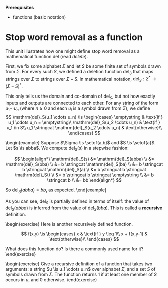 **Prerequisites**

- functions (basic notation)

# Stop word removal as a function

This unit illustrates how one might define stop word removal as a mathematical function $\mathrm{del}$ (read *delete*).

First, we fix some alphabet $\Sigma$ and let $S$ be some finite set of symbols drawn from $\Sigma$.
For every such $S$, we defined a deletion function $\mathrm{del}_S$ that maps strings over $\Sigma$ to strings over $\Sigma - S$.
In mathematical notation, $\mathrm{del}_S: \Sigma^* \rightarrow (\Sigma - S)^*$.

This only tells us the domain and co-domain of $\mathrm{del}_S$, but not how exactly inputs and outputs are connected to each other.
For any string of the form $u_1 \cdots u_n$ (where $n \geq 0$ and each $u_i$ is a symbol drawn from $\Sigma$), we define
$$
\mathrm{del}_S(u_1 \cdots u_n)
    \is
    \begin{cases}
    \emptystring & \text{if } u_1 \cdots u_n = \emptystring\\
    \mathrm{del}_S(u_2 \cdots u_n) & \text{if } u_1 \in S\\
    u_1 \stringcat \mathrm{del}_S(u_2 \cdots u_n) & \text{otherwise}\\
    \end{cases}
$$

\begin{example}
Suppose $\Sigma \is \setof{a,b}$ and $S \is \setof{a}$.
Let $s \is abba$.
We compute $\mathrm{del}_S(s)$ in a stepwise fashion:

$$
\begin{align*}
\mathrm{del}_S(s)
&=
\mathrm{del}_S(abba)
\\
&=
\mathrm{del}_S(bba)
\\
&=
b \stringcat \mathrm{del}_S(ba)
\\
&=
b \stringcat b \stringcat \mathrm{del}_S(a)
\\
&=
b \stringcat b \stringcat \mathrm{del}_S()
\\
&=
b \stringcat b \stringcat \emptystring
\\
&=
b \stringcat b
\\
&=
bb
\end{align*}
$$

So $\mathrm{del}_S(abba) = bb$, as expected.
\end{example}

As you can see, $\mathrm{del}_S$ is partially defined in terms of itself:
the value of $\mathrm{del}_S(abba)$ is inferred from the value of $\mathrm{del}_S(bba)$.
This is called a **recursive** definition.

\begin{exercise}
Here is another recursively defined function.

$$
f(x,y) \is
    \begin{cases}
        x & \text{if } y \leq 1\\
        x + f(x,y-1) & \text{otherwise}\\
    \end{cases}
$$

What does this function do?
Is there a commonly used name for it?
\end{exercise}

\begin{exercise}
Give a recursive definition of a function that takes two arguments: a string $u \is u_1 \cdots u_n$ over alphabet $\Sigma$, and a set $S$ of symbols drawn from $\Sigma$.
The function returns $1$ if at least one member of $S$ occurs in $u$, and $0$ otherwise.
\end{exercise}
